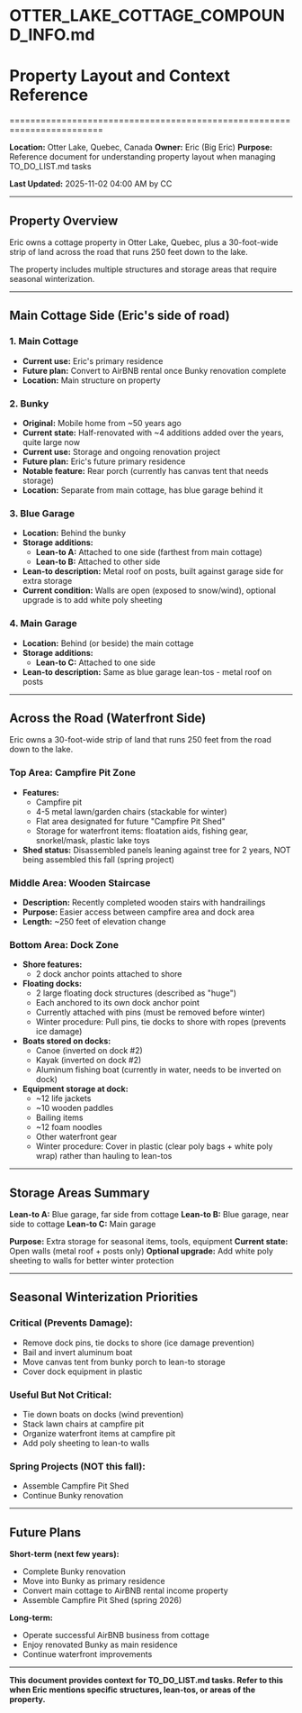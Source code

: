 # OTTER_LAKE_COTTAGE_COMPOUND_INFO.md
# Property Layout and Context Reference
========================================================================

**Location:** Otter Lake, Quebec, Canada
**Owner:** Eric (Big Eric)
**Purpose:** Reference document for understanding property layout when managing TO_DO_LIST.md tasks

**Last Updated:** 2025-11-02 04:00 AM by CC

---

## Property Overview

Eric owns a cottage property in Otter Lake, Quebec, plus a 30-foot-wide strip of land across the road that runs 250 feet down to the lake.

The property includes multiple structures and storage areas that require seasonal winterization.

---

## Main Cottage Side (Eric's side of road)

### 1. Main Cottage
- **Current use:** Eric's primary residence
- **Future plan:** Convert to AirBNB rental once Bunky renovation complete
- **Location:** Main structure on property

### 2. Bunky
- **Original:** Mobile home from ~50 years ago
- **Current state:** Half-renovated with ~4 additions added over the years, quite large now
- **Current use:** Storage and ongoing renovation project
- **Future plan:** Eric's future primary residence
- **Notable feature:** Rear porch (currently has canvas tent that needs storage)
- **Location:** Separate from main cottage, has blue garage behind it

### 3. Blue Garage
- **Location:** Behind the bunky
- **Storage additions:**
  - **Lean-to A:** Attached to one side (farthest from main cottage)
  - **Lean-to B:** Attached to other side
- **Lean-to description:** Metal roof on posts, built against garage side for extra storage
- **Current condition:** Walls are open (exposed to snow/wind), optional upgrade is to add white poly sheeting

### 4. Main Garage
- **Location:** Behind (or beside) the main cottage
- **Storage additions:**
  - **Lean-to C:** Attached to one side
- **Lean-to description:** Same as blue garage lean-tos - metal roof on posts

---

## Across the Road (Waterfront Side)

Eric owns a 30-foot-wide strip of land that runs 250 feet from the road down to the lake.

### Top Area: Campfire Pit Zone
- **Features:**
  - Campfire pit
  - 4-5 metal lawn/garden chairs (stackable for winter)
  - Flat area designated for future "Campfire Pit Shed"
  - Storage for waterfront items: floatation aids, fishing gear, snorkel/mask, plastic lake toys
- **Shed status:** Disassembled panels leaning against tree for 2 years, NOT being assembled this fall (spring project)

### Middle Area: Wooden Staircase
- **Description:** Recently completed wooden stairs with handrailings
- **Purpose:** Easier access between campfire area and dock area
- **Length:** ~250 feet of elevation change

### Bottom Area: Dock Zone
- **Shore features:**
  - 2 dock anchor points attached to shore
- **Floating docks:**
  - 2 large floating dock structures (described as "huge")
  - Each anchored to its own dock anchor point
  - Currently attached with pins (must be removed before winter)
  - Winter procedure: Pull pins, tie docks to shore with ropes (prevents ice damage)
- **Boats stored on docks:**
  - Canoe (inverted on dock #2)
  - Kayak (inverted on dock #2)
  - Aluminum fishing boat (currently in water, needs to be inverted on dock)
- **Equipment storage at dock:**
  - ~12 life jackets
  - ~10 wooden paddles
  - Bailing items
  - ~12 foam noodles
  - Other waterfront gear
  - Winter procedure: Cover in plastic (clear poly bags + white poly wrap) rather than hauling to lean-tos

---

## Storage Areas Summary

**Lean-to A:** Blue garage, far side from cottage
**Lean-to B:** Blue garage, near side to cottage
**Lean-to C:** Main garage

**Purpose:** Extra storage for seasonal items, tools, equipment
**Current state:** Open walls (metal roof + posts only)
**Optional upgrade:** Add white poly sheeting to walls for better winter protection

---

## Seasonal Winterization Priorities

### Critical (Prevents Damage):
- Remove dock pins, tie docks to shore (ice damage prevention)
- Bail and invert aluminum boat
- Move canvas tent from bunky porch to lean-to storage
- Cover dock equipment in plastic

### Useful But Not Critical:
- Tie down boats on docks (wind prevention)
- Stack lawn chairs at campfire pit
- Organize waterfront items at campfire pit
- Add poly sheeting to lean-to walls

### Spring Projects (NOT this fall):
- Assemble Campfire Pit Shed
- Continue Bunky renovation

---

## Future Plans

**Short-term (next few years):**
- Complete Bunky renovation
- Move into Bunky as primary residence
- Convert main cottage to AirBNB rental income property
- Assemble Campfire Pit Shed (spring 2026)

**Long-term:**
- Operate successful AirBNB business from cottage
- Enjoy renovated Bunky as main residence
- Continue waterfront improvements

---

**This document provides context for TO_DO_LIST.md tasks. Refer to this when Eric mentions specific structures, lean-tos, or areas of the property.**
